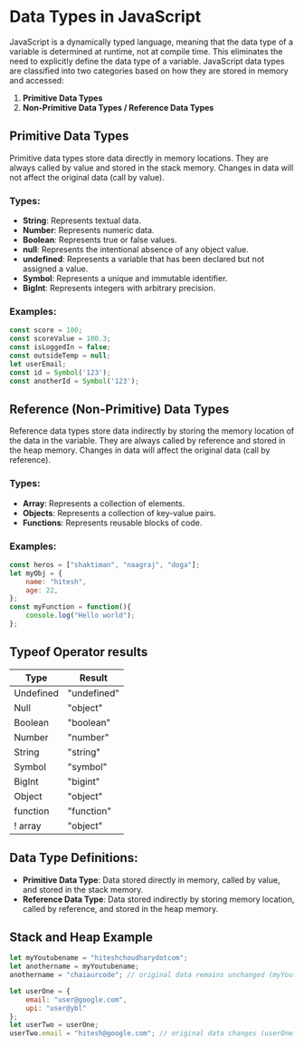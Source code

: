 # Data Types in JavaScript

JavaScript is a dynamically typed language, meaning that the data type of a variable is determined at runtime, not at compile time. This eliminates the need to explicitly define the data type of a variable. JavaScript data types are classified into two categories based on how they are stored in memory and accessed:

1. **Primitive Data Types**
2. **Non-Primitive Data Types / Reference Data Types**

## Primitive Data Types

Primitive data types store data directly in memory locations. They are always called by value and stored in the stack memory. Changes in data will not affect the original data (call by value).

### Types:

- **String**: Represents textual data.
- **Number**: Represents numeric data.
- **Boolean**: Represents true or false values.
- **null**: Represents the intentional absence of any object value.
- **undefined**: Represents a variable that has been declared but not assigned a value.
- **Symbol**: Represents a unique and immutable identifier.
- **BigInt**: Represents integers with arbitrary precision.

### Examples:

```javascript
const score = 100;
const scoreValue = 100.3;
const isLoggedIn = false;
const outsideTemp = null;
let userEmail;
const id = Symbol('123');
const anotherId = Symbol('123');
```

## Reference (Non-Primitive) Data Types

Reference data types store data indirectly by storing the memory location of the data in the variable. They are always called by reference and stored in the heap memory. Changes in data will affect the original data (call by reference).

### Types:

- **Array**: Represents a collection of elements.
- **Objects**: Represents a collection of key-value pairs.
- **Functions**: Represents reusable blocks of code.

### Examples:

```javascript
const heros = ["shaktiman", "naagraj", "doga"];
let myObj = {
    name: "hitesh",
    age: 22,
};
const myFunction = function(){
    console.log("Hello world");
};
```

## Typeof Operator results

| Type          | Result     |
|---------------|------------|
| Undefined     | "undefined"|
| Null          | "object"   |
| Boolean       | "boolean"  |
| Number        | "number"   |
| String        | "string"   |
| Symbol        | "symbol"   |
| BigInt        | "bigint"   |
| Object        | "object"   |
| function      | "function" |
! array         | "object"   |

## Data Type Definitions:

- **Primitive Data Type**: Data stored directly in memory, called by value, and stored in the stack memory.
- **Reference Data Type**: Data stored indirectly by storing memory location, called by reference, and stored in the heap memory.

## Stack and Heap Example

```javascript
let myYoutubename = "hiteshchoudharydotcom";
let anothername = myYoutubename;
anothername = "chaiaurcode"; // original data remains unchanged (myYoutubename) as anothername is just a copy.

let userOne = {
    email: "user@google.com",
    upi: "user@ybl"
};
let userTwo = userOne;
userTwo.email = "hitesh@google.com"; // original data changes (userOne.email) as userTwo points to userOne.
```